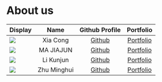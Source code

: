 # About us

| Display                                                                                                                                                                          |    Name     |                      Github Profile                       |            Portfolio             |
|----------------------------------------------------------------------------------------------------------------------------------------------------------------------------------|:-----------:|:---------------------------------------------------------:|:--------------------------------:|
| ![](https://media.licdn.com/dms/image/D4E03AQHmh0Bs7ciXzA/profile-displayphoto-shrink_400_400/0/1713179580002?e=1718841600&v=beta&t=vXwwk_KsrL0VnfNa9tgHx-p4NWmPY9vHN-jajqEHXyY) |  Xia Cong   |            [Github](https://github.com/CXIA17)            |   [Portfolio](team/cxia17.md)    |
| ![](https://avatars.githubusercontent.com/u/110816787?v=4)                                                                                                                       |  MA JIAJUN  |         [Github](https://github.com/Jamarcus111)          | [Portfolio](team/jamarcus111.md) |
| ![](https://media.licdn.com/dms/image/D5603AQHK_dOb-kqbeQ/profile-displayphoto-shrink_400_400/0/1696692927300?e=1718841600&v=beta&t=akNGLNIKvdTZ-LWFmwup1vOZGaUWM-JPQlUptO5EQfs) |  Li Kunjun  | [Github](https://github.com/StargazerX0?tab=repositories) | [Portfolio](team/stargazerx0.md) |
| ![](https://media.licdn.com/dms/image/D5603AQHAW3r2cNYIWA/profile-displayphoto-shrink_400_400/0/1713179126950?e=1718841600&v=beta&t=OG4I1WVZO37KJvA1ek5HuhbWKd9lGHiUkadZy3W2yAU) | Zhu Minghui |          [Github](https://github.com/ZMinghuiZ)           |  [Portfolio](team/zminghuiz.md)  |


